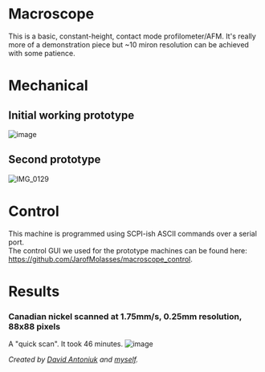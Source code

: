 # Macroscope
This is a basic, constant-height, contact mode profilometer/AFM. It's really more of a demonstration piece but ~10 miron resolution can be achieved with some patience.

# Mechanical
## Initial working prototype 
![image](https://github.com/JarofMolasses/macroscope/assets/33560291/4567d889-2869-4e69-9684-dc7e41f11532)
## Second prototype 
![IMG_0129](https://github.com/JarofMolasses/macroscope/assets/33560291/c38fa83f-4448-458b-84b8-ae988380703c)

# Control
This machine is programmed using SCPI-ish ASCII commands over a serial port.\
The control GUI we used for the prototype machines can be found here: https://github.com/JarofMolasses/macroscope_control. 

# Results
### Canadian nickel scanned at 1.75mm/s, 0.25mm resolution, 88x88 pixels 
A "quick scan". It took 46 minutes.
![image](https://github.com/JarofMolasses/macroscope/assets/33560291/c8e8d662-5f16-4c2e-a66e-2ec5dac0bd28)



*Created by [David Antoniuk](https://github.com/DavidAntoniuk) and [myself](https://github.com/JarofMolasses).*

